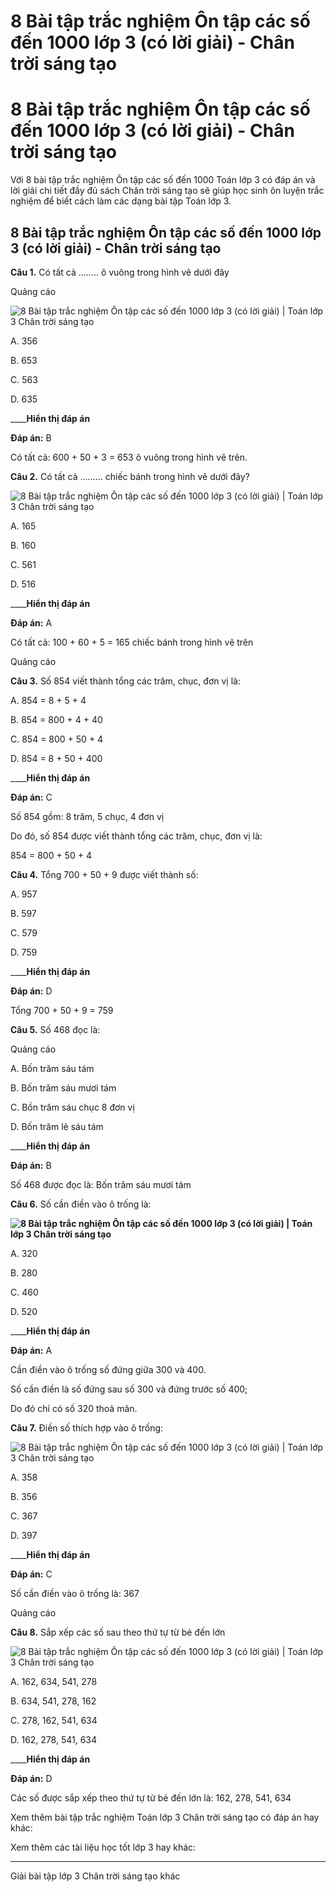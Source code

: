 # 8 Bài tập trắc nghiệm Ôn tập các số đến 1000 lớp 3 (có lời giải) - Chân trời sáng tạo

# 8 Bài tập trắc nghiệm Ôn tập các số đến 1000 lớp 3 (có lời giải) - Chân trời sáng tạo

Với 8 bài tập trắc nghiệm Ôn tập các số đến 1000 Toán lớp 3 có đáp án và lời giải chi tiết đầy đủ sách Chân trời sáng tạo sẽ giúp học sinh ôn luyện trắc nghiệm để biết cách làm các dạng bài tập Toán lớp 3.

## 8 Bài tập trắc nghiệm Ôn tập các số đến 1000 lớp 3 (có lời giải) - Chân trời sáng tạo

**Câu 1.** Có tất cả …….. ô vuông trong hình vẽ dưới đây

Quảng cáo

![8 Bài tập trắc nghiệm Ôn tập các số đến 1000 lớp 3 \(có lời giải\) | Toán lớp 3 Chân trời sáng tạo](https://vietjack.com/toan-3-ct/images/trac-nghiem-on-tap-cac-so-den-1000-243551.PNG)

A. 356

B. 653

C. 563

D. 635

____**Hiển thị đáp án**

**Đáp án:** B

Có tất cả: 600 + 50 + 3 = 653 ô vuông trong hình vẽ trên.

**Câu 2.** Có tất cả ……… chiếc bánh trong hình vẽ dưới đây?

![8 Bài tập trắc nghiệm Ôn tập các số đến 1000 lớp 3 \(có lời giải\) | Toán lớp 3 Chân trời sáng tạo](https://vietjack.com/toan-3-ct/images/trac-nghiem-on-tap-cac-so-den-1000-243552.PNG)

A. 165

B. 160

C. 561

D. 516

____**Hiển thị đáp án**

**Đáp án:** A

Có tất cả: 100 + 60 + 5 = 165 chiếc bánh trong hình vẽ trên

Quảng cáo

**Câu 3.** Số 854 viết thành tổng các trăm, chục, đơn vị là:

A. 854 = 8 + 5 + 4

B. 854 = 800 + 4 + 40

C. 854 = 800 + 50 + 4

D. 854 = 8 + 50 + 400

____**Hiển thị đáp án**

**Đáp án:** C

Số 854 gồm: 8 trăm, 5 chục, 4 đơn vị

Do đó, số 854 được viết thành tổng các trăm, chục, đơn vị là:

854 = 800 + 50 + 4

**Câu 4.** Tổng 700 + 50 + 9 được viết thành số:

A. 957

B. 597

C. 579

D. 759

____**Hiển thị đáp án**

**Đáp án:** D

Tổng 700 + 50 + 9 = 759

**Câu 5.** Số 468 đọc là:

Quảng cáo

A. Bốn trăm sáu tám

B. Bốn trăm sáu mươi tám

C. Bồn trăm sáu chục 8 đơn vị

D. Bốn trăm lẻ sáu tám

____**Hiển thị đáp án**

**Đáp án:** B

Số 468 được đọc là: Bốn trăm sáu mươi tám

**Câu 6.** Số cần điền vào ô trống là:

**![8 Bài tập trắc nghiệm Ôn tập các số đến 1000 lớp 3 \(có lời giải\) | Toán lớp 3 Chân trời sáng tạo](https://vietjack.com/toan-3-ct/images/trac-nghiem-on-tap-cac-so-den-1000-243553.PNG)**

A. 320

B. 280

C. 460

D. 520

____**Hiển thị đáp án**

**Đáp án:** A

Cần điền vào ô trống số đứng giữa 300 và 400.

Số cần điền là số đứng sau số 300 và đứng trước số 400; 

Do đó chỉ có số 320 thoả mãn.

**Câu 7.** Điền số thích hợp vào ô trống:

![8 Bài tập trắc nghiệm Ôn tập các số đến 1000 lớp 3 \(có lời giải\) | Toán lớp 3 Chân trời sáng tạo](https://vietjack.com/toan-3-ct/images/trac-nghiem-on-tap-cac-so-den-1000-243555.PNG)

A. 358

B. 356

C. 367

D. 397

____**Hiển thị đáp án**

**Đáp án:** C

Số cần điền vào ô trống là: 367

Quảng cáo

**Câu 8.** Sắp xếp các số sau theo thứ tự từ bé đến lớn

![8 Bài tập trắc nghiệm Ôn tập các số đến 1000 lớp 3 \(có lời giải\) | Toán lớp 3 Chân trời sáng tạo](https://vietjack.com/toan-3-ct/images/trac-nghiem-on-tap-cac-so-den-1000-243556.PNG)

A. 162, 634, 541, 278

B. 634, 541, 278, 162

C. 278, 162, 541, 634

D. 162, 278, 541, 634

____**Hiển thị đáp án**

**Đáp án:** D

Các số được sắp xếp theo thứ tự từ bé đến lớn là: 162, 278, 541, 634

Xem thêm bài tập trắc nghiệm Toán lớp 3 Chân trời sáng tạo có đáp án hay khác:

Xem thêm các tài liệu học tốt lớp 3 hay khác:

* * *

Giải bài tập lớp 3 Chân trời sáng tạo khác
